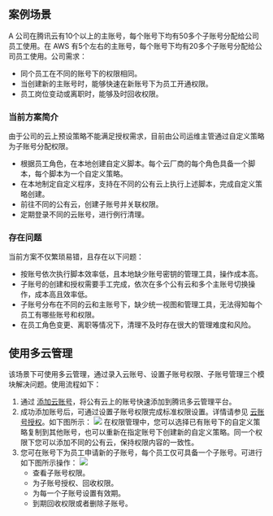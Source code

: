 ## 案例场景

A 公司在腾讯云有10个以上的主账号，每个账号下均有50多个子账号分配给公司员工使用。在 AWS 有5个左右的主账号，每个账号下均有20多个子账号分配给公司员工使用。公司需求：
- 同个员工在不同的账号下的权限相同。
- 当创建新的主账号时，能够快速在新账号下为员工开通权限。
- 员工岗位变动或离职时，能够及时回收权限。


### 当前方案简介
由于公司的云上预设策略不能满足授权需求，目前由公司运维主管通过自定义策略为子账号分配权限。
- 根据员工角色，在本地创建自定义脚本。每个云厂商的每个角色具备一个脚本，每个脚本为一个自定义策略。
- 在本地制定自定义程序，支持在不同的公有云上执行上述脚本，完成自定义策略创建。
- 前往不同的公有云，创建子账号并关联权限。
- 定期登录不同的云账号，进行例行清理。


### 存在问题
当前方案不仅繁琐易错，且存在以下问题：
- 按账号依次执行脚本效率低，且本地缺少账号密钥的管理工具，操作成本高。
- 子账号的创建和授权需要手工完成，依次在多个公有云和多个主账号切换操作，成本高且效率低。
- 子账号分布在不同的云和主账号下，缺少统一视图和管理工具，无法得知每个员工有哪些账号和权限。
- 在员工角色变更、离职等情况下，清理不及时存在很大的管理难度和风险。


## 使用多云管理
该场景下可使用多云管理，通过录入云账号、设置子账号权限、子账号管理三个模块解决问题。使用流程如下：
1. 通过 [添加云账号](https://cloud.tencent.com/document/product/1522/65724)，将公有云上的账号快速添加到腾讯多云管理平台。
2. 成功添加账号后，可通过设置子账号权限完成标准权限设置。详情请参见 [云账号授权](https://cloud.tencent.com/document/product/1522/67325)。如下图所示：
![](https://qcloudimg.tencent-cloud.cn/raw/e91c09679cb0167da0678970302875e4.png)
在权限管理中，您可以选择已有账号下的自定义策略复制到其他账号，也可以重新在指定账号下创建新的自定义策略。同一个权限下您可以添加不同的公有云，保持权限内容的一致性。
3. 您可在账号下为员工申请新的子账号，每个员工仅可具备一个子账号。可进行如下图所示操作：
![](https://qcloudimg.tencent-cloud.cn/raw/3181b7ccbe650f73de787a4ce4660b6e.png)
	- 查看子账号权限。
	- 为子账号授权、回收权限。
	- 为每一个子账号设置有效期。
	- 到期回收权限或者删除子账号。



